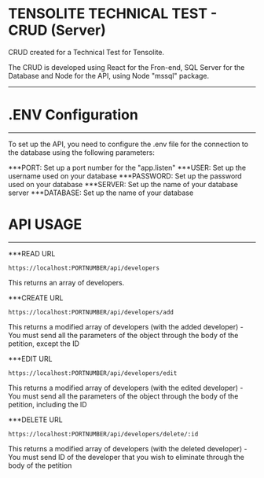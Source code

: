 # TENSOLITE TECHNICAL TEST - CRUD (Server)

CRUD created for a Technical Test for Tensolite.

The CRUD is developed using React for the Fron-end, SQL Server for the Database and Node for the API, using Node "mssql" package.

----------------------------------------------------------------------------------------------------------------------------------

# .ENV Configuration
---------------------
To set up the API, you need to configure the .env file for the connection to the database using the following parameters:

***PORT: Set up a port number for the "app.listen"
***USER: Set up the username used on your database
***PASSWORD: Set up the password used on your database
***SERVER: Set up the name of your database server
***DATABASE: Set up the name of your database

# API USAGE
-----------

***READ URL
```
https://localhost:PORTNUMBER/api/developers
```
This returns an array of developers.

***CREATE URL
```
https://localhost:PORTNUMBER/api/developers/add
```
This returns a modified array of developers (with the added developer) - You must send all the parameters of the object through the body of the petition, except the ID

***EDIT URL
```
https://localhost:PORTNUMBER/api/developers/edit
```
This returns a modified array of developers (with the edited developer) - You must send all the parameters of the object through the body of the petition, including the ID

***DELETE URL
```
https://localhost:PORTNUMBER/api/developers/delete/:id
```
This returns a modified array of developers (with the deleted developer) - You must send ID of the developer that you wish to eliminate through the body of the petition
